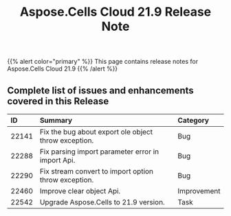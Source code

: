 ﻿---
title: Aspose.Cells Cloud 21.9 Release Note
second_title: Aspose.Cells Cloud Documen
type: docs
url: /ar/aspose-cells-cloud-21-9-release-notes/
description: Aspose.Cells Cloud supports Excel to create, convert, merge, split, protected, inner object operation, and so on
weight: 13
---
{{% alert color="primary" %}} 
This page contains release notes for Aspose.Cells Cloud 21.9
{{% /alert %}} 
## **Complete list of issues and enhancements covered in this Release**
|**ID**|**Summary**|**Category**|
|:- |:- |:- |
|22141 |Fix the bug about export ole object throw exception.|Bug |
|22288 |Fix parsing import parameter error in import Api.|Bug |
|22290 |Fix stream convert  to import option throw exception.|Bug |
|22460 |Improve clear object Api.|Improvement |
|22542 |Upgrade Aspose.Cells to 21.9 version.|Task |
